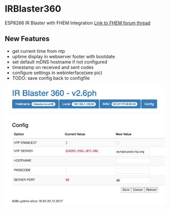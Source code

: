 # IRBlaster360

ESP8266 IR Blaster with FHEM Integration
[Link to FHEM forum thread](https://forum.fhem.de/index.php/topic,72950.0.html)

## New Features

* get current time from ntp
* uptime display in webserver footer with bootdate
* set default mDNS hostname if not configured
* timestamp on received and sent codes
* configure settings in webinterface(see pic)
* TODO: save config back to configfile

![config](/images/config.png)


